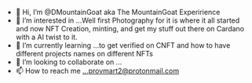 - 👋 Hi, I’m @DMountainGoat aka The MountainGoat Experirience
- 👀 I’m interested in ...Well first Photography for it is where it all started and now NFT Creation, minting, and get my stuff out there on Cardano with a AI twist to it.
- 🌱 I’m currently learning ...to get verified on CNFT and how to have different projects names on different NFTs
- 💞️ I’m looking to collaborate on ...
- 📫 How to reach me ...provmart2@protonmail.com

<!---
DMountainGoat/DMountainGoat is a ✨ special ✨ repository because its `README.md` (this file) appears on your GitHub profile.
You can click the Preview link to take a look at your changes.
--->
